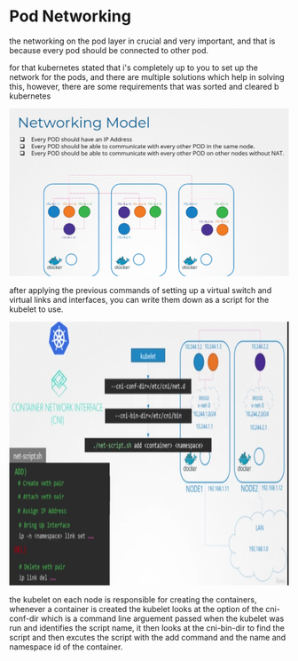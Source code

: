 # Pod Networking

the networking on the pod layer in crucial and very important, and that is because every pod should be connected to other pod.

for that kubernetes stated that i's completely up to you to set up the network for the pods, and there are multiple solutions which help in solving this, however, there are some requirements that was sorted and cleared b kubernetes

![7443aac0278d9079170644766b0fa9a3.png](../../_resources/7443aac0278d9079170644766b0fa9a3.png)

after applying the previous commands of setting up a virtual switch and virtual links and interfaces, you can write them down as a script for the kubelet to use.

<img src="../../_resources/c3c256572de8d512e1a006ce1e0db8ad.png" alt="c3c256572de8d512e1a006ce1e0db8ad.png" width="852" height="475">

the kubelet on each node is responsible for creating the containers, whenever a container is created the kubelet looks at the option of the cni-conf-dir which is a command line arguement passed when the kubelet was run and identifies the script name, it then looks at the cni-bin-dir to find the script and then excutes the script with the add command and the name and namespace id of the container.
